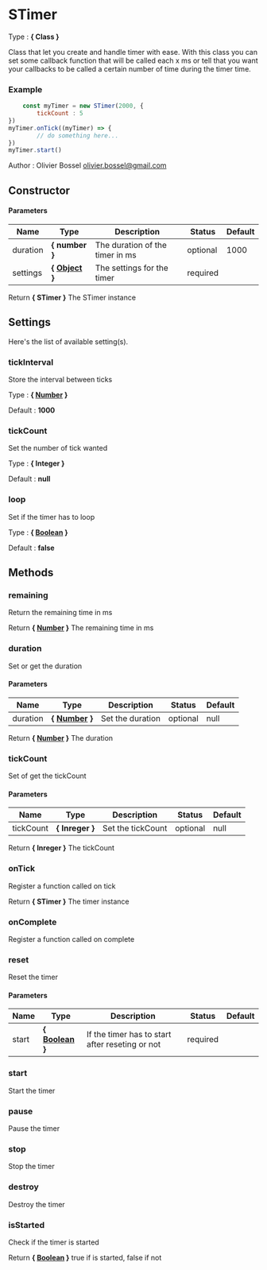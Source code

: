 # STimer

<!-- @namespace: sugar.js.class.STimer -->

Type : **{ Class }**


Class that let you create and handle timer with ease.
With this class you can set some callback function that will be
called each x ms or tell that you want your callbacks to be called
a certain number of time during the timer time.


### Example
```js
	const myTimer = new STimer(2000, {
		tickCount : 5
})
myTimer.onTick((myTimer) => {
		// do something here...
})
myTimer.start()
```
Author : Olivier Bossel [olivier.bossel@gmail.com](mailto:olivier.bossel@gmail.com)


## Constructor


#### Parameters
Name  |  Type  |  Description  |  Status  |  Default
------------  |  ------------  |  ------------  |  ------------  |  ------------
duration  |  **{ number }**  |  The duration of the timer in ms  |  optional  |  1000
settings  |  **{ [Object](https://developer.mozilla.org/fr/docs/Web/JavaScript/Reference/Objets_globaux/Object) }**  |  The settings for the timer  |  required  |

Return **{ STimer }** The STimer instance




## Settings

Here's the list of available setting(s).

### tickInterval

Store the interval between ticks


Type : **{ [Number](https://developer.mozilla.org/fr/docs/Web/JavaScript/Reference/Objets_globaux/Number) }**

Default : **1000**


### tickCount

Set the number of tick wanted


Type : **{ Integer }**

Default : **null**


### loop

Set if the timer has to loop


Type : **{ [Boolean](https://developer.mozilla.org/fr/docs/Web/JavaScript/Reference/Objets_globaux/Boolean) }**

Default : **false**



## Methods


### remaining

Return the remaining time in ms

Return **{ [Number](https://developer.mozilla.org/fr/docs/Web/JavaScript/Reference/Objets_globaux/Number) }** The remaining time in ms


### duration

Set or get the duration


#### Parameters
Name  |  Type  |  Description  |  Status  |  Default
------------  |  ------------  |  ------------  |  ------------  |  ------------
duration  |  **{ [Number](https://developer.mozilla.org/fr/docs/Web/JavaScript/Reference/Objets_globaux/Number) }**  |  Set the duration  |  optional  |  null

Return **{ [Number](https://developer.mozilla.org/fr/docs/Web/JavaScript/Reference/Objets_globaux/Number) }** The duration


### tickCount

Set of get the tickCount


#### Parameters
Name  |  Type  |  Description  |  Status  |  Default
------------  |  ------------  |  ------------  |  ------------  |  ------------
tickCount  |  **{ Inreger }**  |  Set the tickCount  |  optional  |  null

Return **{ Inreger }** The tickCount


### onTick

Register a function called on tick

Return **{ STimer }** The timer instance


### onComplete

Register a function called on complete


### reset

Reset the timer


#### Parameters
Name  |  Type  |  Description  |  Status  |  Default
------------  |  ------------  |  ------------  |  ------------  |  ------------
start  |  **{ [Boolean](https://developer.mozilla.org/fr/docs/Web/JavaScript/Reference/Objets_globaux/Boolean) }**  |  If the timer has to start after reseting or not  |  required  |


### start

Start the timer


### pause

Pause the timer


### stop

Stop the timer


### destroy

Destroy the timer


### isStarted

Check if the timer is started

Return **{ [Boolean](https://developer.mozilla.org/fr/docs/Web/JavaScript/Reference/Objets_globaux/Boolean) }** true if is started, false if not